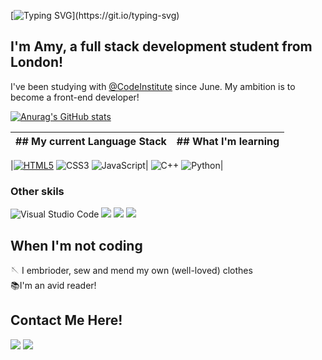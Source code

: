 [![Typing SVG](https://readme-typing-svg.herokuapp.com?font=Paprika&size=50&pause=100&color=55904F&center=true&vCenter=true&width=1000&height=70&lines=Hello+World!)](https://git.io/typing-svg)
## I'm Amy, a full stack development student from London!

I've been studying with [@CodeInstitute](https://codeinstitute.net/) since June. My ambition is to become a front-end developer!

[![Anurag's GitHub stats](https://github-readme-stats.vercel.app/api?username=alcl2000&theme=vue&show_icons=true)](https://github.com/anuraghazra/github-readme-stats)

|## My current Language Stack|## What I'm learning |
|---|---|

|[![HTML5](https://img.shields.io/badge/html5-%23E34F26.svg?style=for-the-badge&logo=html5&logoColor=white)](https://img.shields.io/badge/HTML5-E34F26.svg?style=for-the-badge&logo=HTML5&logoColor=white)
![CSS3](https://img.shields.io/badge/css3-%231572B6.svg?style=for-the-badge&logo=css3&logoColor=white)
![JavaScript](https://img.shields.io/badge/javascript-%23323330.svg?style=for-the-badge&logo=javascript&logoColor=%23F7DF1E)|
![C++](https://img.shields.io/badge/c++-%2300599C.svg?style=for-the-badge&logo=c%2B%2B&logoColor=white)
![Python](https://img.shields.io/badge/python-3670A0?style=for-the-badge&logo=python&logoColor=ffdd54)|

### Other skils
![Visual Studio Code](https://img.shields.io/badge/Visual%20Studio%20Code-0078d7.svg?style=for-the-badge&logo=visual-studio-code&logoColor=white)
![](https://img.shields.io/badge/GitHub-181717.svg?style=for-the-badge&logo=GitHub&logoColor=white)
![](https://img.shields.io/badge/Gitpod-FFAE33.svg?style=for-the-badge&logo=Gitpod&logoColor=black)
![](https://img.shields.io/badge/Git-F05032.svg?style=for-the-badge&logo=Git&logoColor=white)

## When I'm not coding

🪡 I embrioder, sew and mend my own (well-loved) clothes<br> 
📚I'm an avid reader!<br>

## Contact Me Here!
[![](https://img.shields.io/badge/-LinkedIn-896752)](https://www.linkedin.com/in/amy-lewis-a6193419a/)
[![](https://img.shields.io/badge/-Slack-896752)](https://www.code-institute-room.slack.com/team/U03ENLZAT60)

